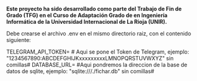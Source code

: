 **Este proyecto ha sido desarrollado como parte del Trabajo de Fin de Grado (TFG) en el Curso de Adaptación Grado de en Ingeniería Informática de la Universidad Internacional de La Rioja (UNIR).**

Debe crearse el archivo .env en el mismo directorio raiz, con el contenido siguiente:

TELEGRAM_API_TOKEN= # Aqui se pone el Token de Telegram, ejemplo: "1234567890:ABCDEFGHIJKxxxxxxxxxLMNOPQRSTUVWXYZ" sin comillas#
DATABASE_URL= #Aqui pondremos la direccion de la base de datos de sqlite, ejemplo: "sqlite:///./fichar.db" sin comillas#
